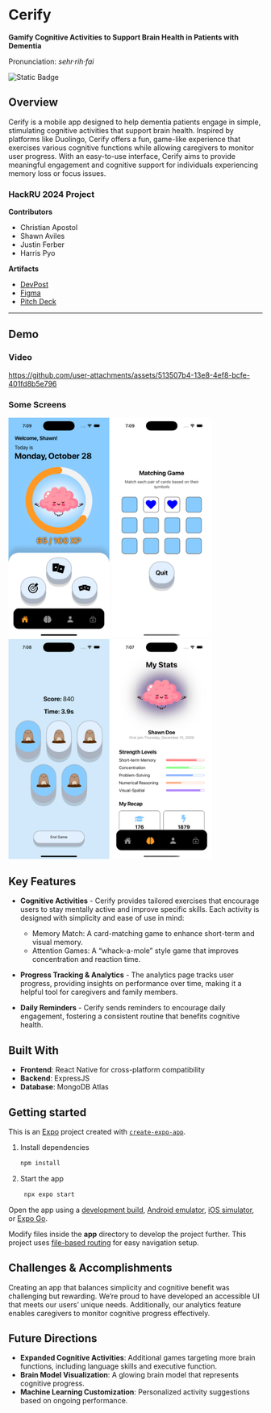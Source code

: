 # Cerify

**Gamify Cognitive Activities to Support Brain Health in Patients with Dementia**

Pronunciation: _sehr·rih·fai_

![Static Badge](https://img.shields.io/badge/_Best_use_of_MongoDB_Atlas-darkgreen?label=HackRU%20F2024%20WINNER&labelColor=gold&link=https://devpost.com/software/cerify)

## Overview

Cerify is a mobile app designed to help dementia patients engage in simple, stimulating cognitive activities that support brain health. Inspired by platforms like Duolingo, Cerify offers a fun, game-like experience that exercises various cognitive functions while allowing caregivers to monitor user progress. With an easy-to-use interface, Cerify aims to provide meaningful engagement and cognitive support for individuals experiencing memory loss or focus issues.

### HackRU 2024 Project

**Contributors**
- Christian Apostol
- Shawn Aviles
- Justin Ferber
- Harris Pyo

**Artifacts**
- [DevPost](https://devpost.com/software/cerify)
- [Figma](https://www.figma.com/design/T56JuXsvBhtv34fjYtxCEQ/HackRU-FA24?node-id=14-39&t=jnAKeEB8PoFPzQp3-1)
- [Pitch Deck](https://docs.google.com/presentation/d/1At7aAnCG_i7pHIjARA9nuR0Yx92IS8EFq5l7zhLY-Sw/edit?usp=sharing)

---

## Demo

### Video

https://github.com/user-attachments/assets/513507b4-13e8-4ef8-bcfe-401fd8b5e796

### Some Screens

<img src="/client/demo/Home.png" data-canonical src="/client/demo/Home.png" width="200" /> <img src="/client/demo/MatchMaking.png" data-canonical src="/client/demo/MatchMaking.png" width="200" /> <img src="/client/demo/Whack.png" data-canonical src="/client/demo/Whack.png" width="200" /> <img src="/client/demo/Stats.png" data-canonical src="/client/demo/Stats.png" width="200" />

## Key Features

- **Cognitive Activities** - Cerify provides tailored exercises that encourage users to stay mentally active and improve specific skills. Each activity is designed with simplicity and ease of use in mind:
  - Memory Match: A card-matching game to enhance short-term and visual memory.
  - Attention Games: A “whack-a-mole” style game that improves concentration and reaction time.

- **Progress Tracking & Analytics** - The analytics page tracks user progress, providing insights on performance over time, making it a helpful tool for caregivers and family members.

- **Daily Reminders** - Cerify sends reminders to encourage daily engagement, fostering a consistent routine that benefits cognitive health.

## Built With

- **Frontend**: React Native for cross-platform compatibility
- **Backend**: ExpressJS
- **Database**: MongoDB Atlas

## Getting started

This is an [Expo](https://expo.dev) project created with [`create-expo-app`](https://www.npmjs.com/package/create-expo-app).

1. Install dependencies

   ```bash
   npm install
   ```

2. Start the app

   ```bash
    npx expo start
   ```

Open the app using a [development build](https://docs.expo.dev/develop/development-builds/introduction/), [Android emulator](https://docs.expo.dev/workflow/android-studio-emulator/), [iOS simulator](https://docs.expo.dev/workflow/ios-simulator/), or [Expo Go](https://expo.dev/go).

Modify files inside the **app** directory to develop the project further. This project uses [file-based routing](https://docs.expo.dev/router/introduction) for easy navigation setup.

## Challenges & Accomplishments

Creating an app that balances simplicity and cognitive benefit was challenging but rewarding. We’re proud to have developed an accessible UI that meets our users’ unique needs. Additionally, our analytics feature enables caregivers to monitor cognitive progress effectively.

## Future Directions

- **Expanded Cognitive Activities**: Additional games targeting more brain functions, including language skills and executive function.
- **Brain Model Visualization**: A glowing brain model that represents cognitive progress.
- **Machine Learning Customization**: Personalized activity suggestions based on ongoing performance.
